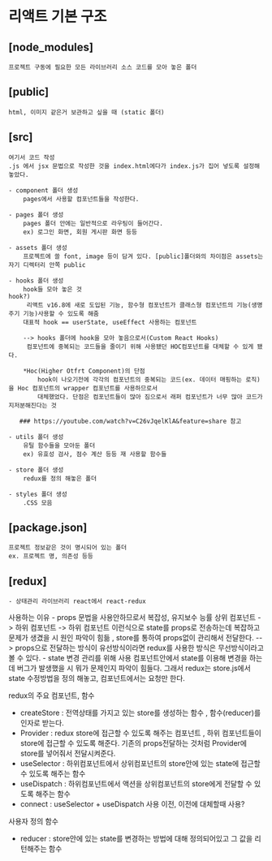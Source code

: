 
# 리액트 기본 구조 
## [node_modules]
    프로젝트 구동에 필요한 모든 라이브러리 소스 코드를 모아 놓은 폴더 

## [public]
    html, 이미지 같은거 보관하고 싶을 때 (static 폴더)

## [src]
    여기서 코드 작성
    .js 에서 jsx 문법으로 작성한 것을 index.html에다가 index.js가 집어 넣도록 설정해놓았다.

    - component 폴더 생성
        pages에서 사용할 컴포넌트들을 작성한다. 

    - pages 폴더 생성
        pages 폴더 안에는 일반적으로 라우팅이 들어간다. 
        ex) 로그인 화면, 회원 게시판 화면 등등 
    
    - assets 폴더 생성
        프로젝트에 쓸 font, image 등이 담겨 있다. [public]폴더와의 차이점은 assets는 자기 디렉터리 안쪽 public

    - hooks 폴더 생성
        hook들 모아 놓은 것 
    hook?)
         리액트 v16.8에 새로 도입된 기능, 함수형 컴포넌트가 클래스형 컴포넌트의 기능(생명 주기 기능)사용할 수 있도록 해줌
        대표적 hook == userState, useEffect 사용하는 컴포넌트

        --> hooks 폴더에 hook을 모아 놓음으로서(Custom React Hooks)
         컴포넌트에 중복되는 코드들을 줄이기 위해 사용됐던 HOC컴포넌트를 대체할 수 있게 됐다.

        *Hoc(Higher Otfrt Component)의 단점
            hook이 나오기전에 각각의 컴포넌트의 중복되는 코드(ex. 데이터 매핑하는 로직)을 Hoc 컴포넌트의 wrapper 컴포넌트를 사용하므로서 
            대체했었다. 단점은 컴포넌트들이 많아 짐으로서 래퍼 컴포넌트가 너무 많아 코드가 지저분해진다는 것 

       ### https://youtube.com/watch?v=C26vJqelKlA&feature=share 참고

    - utils 폴더 생성
        유틸 함수들을 모아둔 폴더  
        ex) 유효성 검사, 점수 계산 등등 재 사용할 함수들 
    
    - store 폴더 생성
        redux를 정의 해놓은 폴더 

    - styles 폴더 생성
        .CSS 모음

## [package.json]
    프로젝트 정보같은 것이 명시되어 있는 폴더
    ex. 프로젝트 명, 의존성 등등 


## [redux]
    - 상태관리 라이브러리 react에서 react-redux
사용하는 이유
    - props 문법을 사용안하므로서 복잡성, 유지보수 능률 
    상위 컴포넌트 -> 하위 컴포넌트 -> 하위 컴포넌트 이런식으로 
    state를 props로 전송하는데 복잡하고 문제가 생겼을 시 원인 파악이 힘듦 , store를 통하여 props없이 관리해서 전달한다.
    --> props으로 전달하는 방식이 유선방식이라면 redux를 사용한 방식은 무선방식이라고 볼 수 있다.
    - state 변경 관리를 위해 사용 
    컴포넌트안에서 state를 이용해 변경을 하는데 버그가 발생했을 시 뭐가 문제인지 파악이 힘들다. 그래서 redux는 store.js에서 state 수정방법을 정의 해놓고, 컴포넌트에서는 요청만 한다.

redux의 주요 컴포넌트, 함수
- createStore : 전역상태를 가지고 있는 store를 생성하는 함수 , 함수(reducer)를 인자로 받는다.  
- Provider : redux store에 접근할 수 있도록 해주는 컴포넌트 , 하위 컴포넌트들이 store에 접근할 수 있도록 해준다. 기존의 props전달하는 것처럼
             Provider에 store를 넣어줘서 전달시켜준다.
- useSelector : 하위컴포넌트에서 상위컴포넌트의 store안에 있는 state에 접근할 수 있도록 해주는 함수
- useDispatch : 하위컴포넌트에서 액션을 상위컴포넌트의 store에게 전달할 수 있도록 해주는 함수 
- connect : useSelector + useDispatch 사용 이전, 이전에 대체할때 사용?

사용자 정의 함수
- reducer : store안에 있는 state를 변경하는 방법에 대해 정의되어있고 그 값을 리턴해주는 함수 
